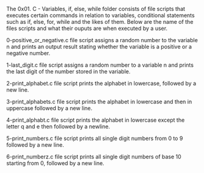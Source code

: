 The 0x01. C - Variables, if, else, while folder consists of file scripts that executes certain commands in relation to variables, conditional statements such as if, else, for, while and the likes of them. Below are the name of the files scripts and what their ouputs are when executed by a user.

0-positive_or_negative.c file script assigns a random number to the variable n and prints an output result stating whether the variable is a positive or a negative number.

1-last_digit.c file script assigns a random number to a variable n and prints the last digit of the number stored in the variable.

2-print_alphabet.c file script prints the alphabet in lowercase, followed by a new line.

3-print_alphabets.c file script prints the alphabet in lowercase and then in uppercase followed by a new line.

4-print_alphabt.c file script prints the alphabet in lowercase except the letter q and e then followed by a newline.

5-print_numbers.c file script prints all single digit numbers from 0 to 9 followed by a new line.

6-print_numberz.c file script prints all single digit numbers of base 10 starting from 0, followed by a new line.
